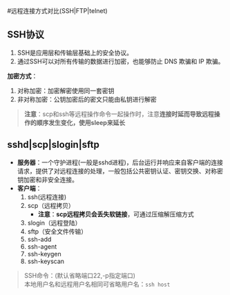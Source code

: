 #远程连接方式对比(SSH|FTP|telnet)

SSH协议
------------
1. SSH是应用层和传输层基础上的安全协议。
2. 通过SSH可以对所有传输的数据进行加密，也能够防止 DNS 欺骗和 IP 欺骗。

**加密方式**：
  1. 对称加密：加密解密使用同一套密钥
  2. 非对称加密：公钥加密后的密文只能由私钥进行解密

> **注意**：scp和ssh等远程操作命令一起操作时，注意**连接时延而导致远程操作的顺序发生变化，使用sleep来延长**

sshd|scp|slogin|sftp
-------------------
* **服务器**：一个守护进程(一般是sshd进程)，后台运行并响应来自客户端的连接请求，提供了对远程连接的处理，一般包括公共密钥认证、密钥交换、对称密钥加密和非安全连接。<br>
* **客户端**：
  1. ssh(远程连接)
  2. scp（远程拷贝）
      * **注意**：**scp远程拷贝会丢失软链接**，可通过压缩解压缩方式
  3. slogin（远程登陆）
  4. sftp（安全文件传输）
  5. ssh-add
  6. ssh-agent
  7. ssh-keygen
  8. ssh-keyscan

> SSH命令：(默认省略端口22,-p指定端口)<br>
> 本地用户名和远程用户名相同可省略用户名：`ssh host`
